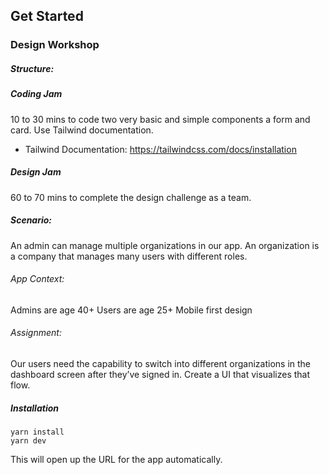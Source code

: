 ## Get Started

### Design Workshop 

##### Structure:

##### Coding Jam

10 to 30 mins to code two very basic and simple components a form and card. Use Tailwind documentation.

 - Tailwind Documentation: https://tailwindcss.com/docs/installation

##### Design Jam

60 to 70 mins to complete the design challenge as a team.

##### Scenario: 

An admin can manage multiple organizations in our app. An organization is a company that manages many users with different roles. 

###### App Context:

Admins are age 40+
Users are age 25+
Mobile first design

###### Assignment: 

Our users need the capability to switch into different organizations in the dashboard screen after they’ve signed in. Create a UI that visualizes that flow. 


##### Installation

````
yarn install
yarn dev
````

This will open up the URL for the app automatically.
